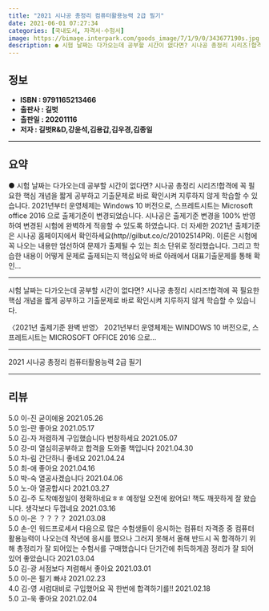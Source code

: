 ```yaml
---
title: "2021 시나공 총정리 컴퓨터활용능력 2급 필기"
date: 2021-06-01 07:27:34
categories: [국내도서, 자격서-수험서]
image: https://bimage.interpark.com/goods_image/7/1/9/0/343677190s.jpg
description: ● 시험 날짜는 다가오는데 공부할 시간이 없다면? 시나공 총정리 시리즈!합격에 꼭 필요한 핵심 개념을 짧게 공부하고 기출문제로 바로 확인시켜 지루하지 않게 학습할 수 있습니다. 2021년부터 운영체제는 Windows 10 버전으로, 스프레트시트는 Microsoft office 2016
---
```


## **정보**

- **ISBN : 9791165213466**
- **출판사 : 길벗**
- **출판일 : 20201116**
- **저자 : 길벗R&D,강윤석,김용갑,김우경,김종일**

------



## **요약**

●  시험 날짜는 다가오는데 공부할 시간이 없다면? 시나공 총정리 시리즈!합격에 꼭 필요한 핵심 개념을 짧게 공부하고 기출문제로 바로 확인시켜 지루하지 않게 학습할 수 있습니다. 2021년부터 운영체제는 Windows 10 버전으로, 스프레트시트는 Microsoft office 2016 으로 출제기준이 변경되었습니다. 시나공은 출제기준 변경을 100% 반영하여 변경된 시험에 완벽하게 적응할 수 있도록 하였습니다. 더 자세한 2021년 출제기준은 시나공 홈페이지에서 확인하세요(http//gilbut.co/c/20102514PR). 이론은 시험에 꼭 나오는 내용만 엄선하여 문제가 출제될 수 있는 최소 단위로 정리했습니다. 그리고 학습한 내용이 어떻게 문제로 출제되는지 핵심요약 바로 아래에서 대표기출문제를 통해 확인...

------

시험 날짜는 다가오는데 공부할 시간이 없다면? 시나공 총정리 시리즈!합격에 꼭 필요한 핵심 개념을 짧게 공부하고 기출문제로 바로 확인시켜 지루하지 않게 학습할 수 있습니다.

〈2021년 출제기준 완벽 반영〉 2021년부터 운영체제는 WINDOWS 10 버전으로, 스프레트시트는 MICROSOFT OFFICE 2016 으로... 

------


2021 시나공 총정리 컴퓨터활용능력 2급 필기 

------


## **리뷰** 

5.0 이-진 굳이에용 2021.05.26 <br/>5.0 임-란 좋아요 2021.05.17 <br/>5.0 김-자 저렴하게 구입했습니다 
번창하세요  2021.05.07 <br/>5.0 강-미 열심히공부하고 합격을 도와줄 책입니다 2021.04.30 <br/>5.0 차-림 간단하니 좋네요 2021.04.24 <br/>5.0 최-애 좋아요 2021.04.16 <br/>5.0 박-숙 열공사겠습니다 2021.04.06 <br/>5.0 노-아 열공합시다 2021.03.27 <br/>5.0 김-주 도착예정일이 정확하네요ㅎㅎ 예정일 오전에 왔어요! 책도 깨끗하게 잘 왔습니다. 생각보다 두껍네요 2021.03.16 <br/>5.0 이-은 ？？？？ 2021.03.08 <br/>5.0 손-인 워드프로세서 다음으로 많은 수험생들이 응시하는 컴퓨터 자격증 중 컴퓨터활용능력이 나오는데 작년에 응시를 했으나 그러지 못해서 올해 반드시 꼭 합격하기 위해 총정리가 잘 되어있는 수험서를 구매했습니다 단기간에 취득하게끔 정리가 잘 되어 있어 좋았습니다  2021.03.04 <br/>5.0 김-광 서점보다 저렴해서 좋아요 2021.03.01 <br/>5.0 이-은 필기 빠샤  2021.02.23 <br/>4.0 김-영 시럼대비로 구입했어요 꼭 한번에 합격하기를!! 2021.02.18 <br/>5.0 고-욱 좋아요  2021.02.04 <br/>